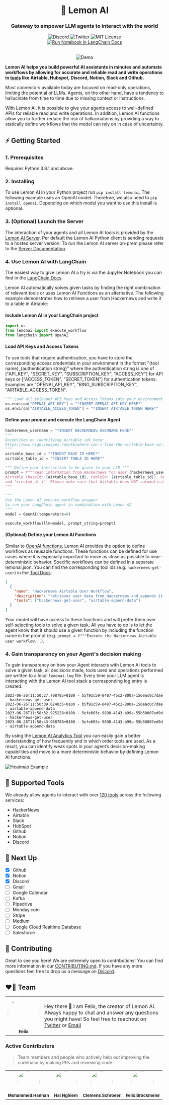 <div align="center">
  <h1>🍋 Lemon AI</h1>
  <h3>Gateway to empower LLM agents to interact with the world</h3>
  <a href="https://discord.gg/bsgzjEpw">
<img alt="Discord" src="https://img.shields.io/badge/Join Discord-x?style=flat&logo=discord&logoColor=white&label&labelColor=gray&color=5865F2">
  </a>
  <a href="https://twitter.com/getlemonai">
    <img alt="Twitter" src="https://img.shields.io/badge/Follow Twitter-x?style=flat&logo=twitter&logoColor=white&label&labelColor=gray&color=1DA1F2">
  </a>
  <a href="https://github.com/trpc/trpc/blob/main/LICENSE">
    <img alt="MIT License" src="https://img.shields.io/github/license/felixbrock/lemonai-py-client?labelColor=gray&color=yellow" />
  </a>
  <br />
    <a href="">
    <img alt="Run Notebook in LangChain Docs" src="https://img.shields.io/badge/Run Notebook From LangChain Docs-x?style=for-the-badge&logoColor=white&label&labelColor=gray&color=gray">
  </a>
  <br />
  <br />
  <figure>
    <img src="heatmap-example.gif" alt="Demo" />
  </figure>
</div>

**Lemon AI helps you build powerful AI assistants in minutes and automate workflows by allowing for accurate and reliable read and write operations in [tools](#🧩-supported-tools) like Airtable, Hubspot, Discord, Notion, Slack and Github.**

Most connectors available today are focused on read-only operations, limiting the potential of LLMs. Agents, on the other hand, have a tendency to hallucinate from time to time due to missing context or instructions.

With Lemon AI, it is possible to give your agents access to well-defined APIs for reliable read and write operations. In addition, Lemon AI functions allow you to further reduce the risk of hallucinations by providing a way to statically define workflows that the model can rely on in case of uncertainty.

## ⚡️ Getting Started

### 1. Prerequisites

Requires Python 3.8.1 and above.

### 2. Installing

To use Lemon AI in your Python project run `pip install lemonai`. The following example uses an OpenAI model. Therefore, we also need to `pip install openai`. Depending on which model you want to use this install is optional.

### 3. (Optional) Launch the Server

The interaction of your agents and all Lemon AI tools is provided by the [Lemon AI Server](https://github.com/felixbrock/lemonai-server). Per default the Lemon AI Python client is sending requests to a hosted server version. To run the Lemon AI server on-prem please refer to the [Server Documentation](https://github.com/felixbrock/lemonai-server).

### 4. Use Lemon AI with LangChain

The easiest way to give Lemon AI a try is via the Jupyter Notebook you can find in the [LangChain Docs](https://python.langchain.com/docs/modules/agents/tools/integrations/lemonai).

Lemon AI automatically solves given tasks by finding the right combination of relevant tools or uses Lemon AI Functions as an alternative. The following example demonstrates how to retrieve a user from Hackernews and write it to a table in Airtable:

#### Include Lemon AI in your LangChain project

```Python
import os
from lemonai import execute_workflow
from langchain import OpenAI
```

#### Load API Keys and Access Tokens

To use tools that require authentication, you have to store the corresponding access credentials in your environment in the format "{tool name}\_{authentication string}" where the authentication string is one of ["API_KEY", "SECRET_KEY", "SUBSCRIPTION_KEY", "ACCESS_KEY"] for API keys or ["ACCESS_TOKEN", "SECRET_TOKEN"] for authentication tokens. Examples are "OPENAI_API_KEY", "BING_SUBSCRIPTION_KEY", "AIRTABLE_ACCESS_TOKEN".

```Python
""" Load all relevant API Keys and Access Tokens into your environment variables """
os.environ["OPENAI_API_KEY"] = "*INSERT OPENAI API KEY HERE*"
os.environ["AIRTABLE_ACCESS_TOKEN"] = "*INSERT AIRTABLE TOKEN HERE*"
```

#### Define your prompt and execute the LangChain Agent

```Python
hackernews_username = "*INSERT HACKERNEWS USERNAME HERE*"
"""
Guidelines on identifying Airtable ids here:
https://www.highviewapps.com/kb/where-can-i-find-the-airtable-base-id-and-table-id/
"""
airtable_base_id = "*INSERT BASE ID HERE*"
airtable_table_id = "*INSERT TABLE ID HERE*"

""" Define your instruction to be given to your LLM """
prompt = f"""Read information from Hackernews for user {hackernews_username} and then write the results to
Airtable (baseId: {airtable_base_id}, tableId: {airtable_table_id}). Only write the fields "username", "karma"
and "created_at_i". Please make sure that Airtable does NOT automatically convert the field types.
"""

"""
Use the Lemon AI execute_workflow wrapper
to run your LangChain agent in combination with Lemon AI
"""
model = OpenAI(temperature=0)

execute_workflow(llm=model, prompt_string=prompt)
```

#### (Optional) Define your Lemon AI Functions

Similar to [OpenAI functions](https://openai.com/blog/function-calling-and-other-api-updates), Lemon AI provides the option to define workflows as reusable functions. These functions can be defined for use cases where it is especially important to move as close as possible to near-deterministic behavior. Specific workflows can be defined in a separate lemonai.json. You can find the corresponding tool ids (e.g. `hackernews-get-user`) in the [Tool Docs](https://github.com/felixbrock/lemonai-py-client/blob/main/docs/tools.md):

```json
[
  {
    "name": "Hackernews Airtable User Workflow",
    "description": "retrieves user data from Hackernews and appends it to a table in Airtable",
    "tools": ["hackernews-get-user", "airtable-append-data"]
  }
]
```

Your model will have access to these functions and will prefer them over self-selecting tools to solve a given task. All you have to do is to let the agent know that it should use a given function by including the function name in the prompt (e.g. `prompt = f"""Execute the Hackernews Airtable user workflow...`).

### 4. Gain transparency on your Agent's decision making

To gain transparency on how your Agent interacts with Lemon AI tools to solve a given task, all decisions made, tools used and operations performed are written to a local `lemonai.log` file. Every time your LLM agent is interacting with the Lemon AI tool stack a corresponding log entry is created:

```log
2023-06-26T11:50:27.708785+0100 - b5f91c59-8487-45c2-800a-156eac0c7dae - hackernews-get-user
2023-06-26T11:50:39.624035+0100 - b5f91c59-8487-45c2-800a-156eac0c7dae - airtable-append-data
2023-06-26T11:58:32.925228+0100 - 5efe603c-9898-4143-b99a-55b50007ed9d - hackernews-get-user
2023-06-26T11:58:43.988788+0100 - 5efe603c-9898-4143-b99a-55b50007ed9d - airtable-append-data
```

By using the [Lemon AI Analytics Tool](https://github.com/felixbrock/lemonai-analytics) you can easily gain a better understanding of how frequently and in which order tools are used. As a result, you can identify weak spots in your agent’s decision-making capabilities and move to a more deterministic behavior by defining Lemon AI functions.

![Heatmap Example](heatmap-example.png)

## 🧩 Supported Tools

We already allow agents to interact with over [120 tools](https://github.com/felixbrock/lemonai-py-client/blob/main/docs/tools.md) across the following services:

- HackerNews
- Airtable
- Slack
- HubSpot
- Github
- Notion
- Discord

## 🩻 Next Up

- [x] Github
- [x] Notion
- [x] Discord
- [ ] Gmail
- [ ] Google Calendar
- [ ] Kafka
- [ ] Pipedrive
- [ ] Monday.com
- [ ] Stripe
- [ ] Medium
- [ ] Google Cloud Realtime Database
- [ ] Salesforce

## 🦸 Contributing

Great to see you here! We are extremely open to contributions! You can find more information in our [CONTRIBUTING.md](https://github.com/felixbrock/lemonai-py-client/blob/main/.github/CONTRIBUTING.md). If you have any more questions feel free to drop us a message on <a href="https://discord.gg/bsgzjEpw">Discord</a>.

## ❤️‍🔥 Team

<table cellspacing="0" cellpadding="0" style="border:none;">
  <tr style="border:none;">
    <td align="center" style="border:none;"><a href="https://twitter.com/felixbrockm"><img src="https://avatars.githubusercontent.com/u/70200999?s=100&v=4" style="border-radius: 50%;" width="100px;" alt=""/><br /><sub><b>Felix</b></sub></a></td>
    <td style="border:none;">Hey there 🥳 I am Felix, the creator of Lemon AI. Always happy to chat and answer any questions you might have! So feel free to reachout on <a href="https://twitter.com/felixbrockm">Twitter</a> or <a href="mailto:fe.brockmeier@gmail.com">Email</a> </td>
  </tr>
</table>

### Active Contributors

> Team members and people who actively help out improving the codebase by making PRs and reviewing code.

<table cellspacing="0" cellpadding="0" style="border:none;">
  <tbody>
    <tr style="border:none;">
      <td align="center" style="border:none;"><a href="https://www.linkedin.com/in/mohammed-abdus-samad-hannan-3a2687202/"><img src="https://avatars.githubusercontent.com/u/72310364?s=100&v=4" width="70px;" alt="" style="border-radius: 50%;"/><br /><sub><b>Mohammed Hannan</b></sub></a></td>
      <td align="center" style="border:none;"><a href="https://www.linkedin.com/in/haiphunghiem/"><img src="https://avatars.githubusercontent.com/u/16231195?s=100&v=4" width="70px;" alt="" style="border-radius: 50%;"/><br /><sub><b>Hai Nghiem</b></sub></a></td>
      <td align="center" style="border:none;"><a href="https://twitter.com/schroeerclemens"><img src="https://avatars.githubusercontent.com/u/84038864?s=100&v=4" width="70px;" alt="" style="border-radius: 50%;"/><br /><sub><b>Clemens Schroeer</b></sub></a></td>
      <td align="center" style="border:none;"><a href="https://twitter.com/felixbrockm"><img src="https://avatars.githubusercontent.com/u/70200999?s=100&v=4" width="70px;" alt="" style="border-radius: 50%;"/><br /><sub><b>Felix Brockmeier</b></sub></a></td>
    </tr>
  </tbody>
</table>
